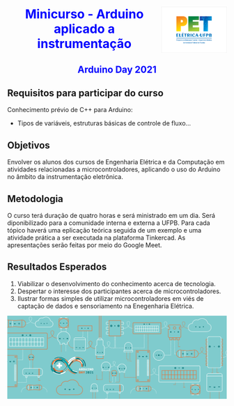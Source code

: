 <div>
  <div style="width: 100%">
  <a href="http://www.cear.ufpb.br/pet">
      <img src="/images/logopet.png" width="150px" align="right">
  </a>
  </div>
  <div style="width: 100%">
  <h1 Align='center'>
    <font color='blue'>
        Minicurso - Arduino aplicado a instrumentação
    </font>
  </h1>

  <h2 Align='center'>
    <font color='blue'>
        Arduino Day 2021
    </font>
  </h2>
  <div>
</div>

## Requisitos para participar do curso
Conhecimento prévio de C++ para Arduino:
  * Tipos de variáveis, estruturas básicas de controle de fluxo…

## Objetivos
Envolver os alunos dos cursos de Engenharia Elétrica e da Computação em atividades relacionadas a microcontroladores, aplicando o uso do Arduino no âmbito da instrumentação eletrônica.

## Metodologia
O curso terá duração de quatro horas e será ministrado em um dia. Será diponibilizado para a comunidade interna e externa a UFPB. Para cada tópico haverá uma eplicação teórica seguida de um exemplo e uma atividade prática a ser executada na plataforma Tinkercad. As apresentações serão feitas por meio do Google Meet.

## Resultados Esperados
  1. Viabilizar o desenvolvimento do conhecimento acerca de tecnologia.
  2. Despertar o interesse dos participantes acerca de microcontroladores.
  3. Ilustrar formas simples de utilizar microcontroladores em viés de captação de dados e sensoriamento na Enegenharia Elétrica.


<a href="https://github.com/PETEletricaUFPB">
  <img src="/images/capa.png">
</a>
